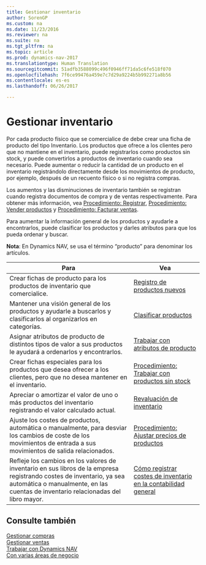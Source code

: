 ```yaml
---
title: Gestionar inventario
author: SorenGP
ms.custom: na
ms.date: 11/23/2016
ms.reviewer: na
ms.suite: na
ms.tgt_pltfrm: na
ms.topic: article
ms.prod: dynamics-nav-2017
ms.translationtype: Human Translation
ms.sourcegitcommit: 51adfb3588099c496f0946ff71da5c6fe518f070
ms.openlocfilehash: 7f6ce99476a459e7c7d29a9224b5b992271a8b56
ms.contentlocale: es-es
ms.lasthandoff: 06/26/2017

---
```


# <a name="manage-inventory"></a>Gestionar inventario
Por cada producto físico que se comercialice de debe crear una ficha de producto del tipo Inventario. Los productos que ofrece a los clientes pero que no mantiene en el inventario, puede registrarlos como productos sin stock, y puede convertirlos a productos de inventario cuando sea necesario. Puede aumentar o reducir la cantidad de un producto en el inventario registrándolo directamente desde los movimientos de producto, por ejemplo, después de un recuento físico o si no registra compras.

Los aumentos y las disminuciones de inventario también se registran cuando registra documentos de compra y de ventas respectivamente. Para obtener más información, vea [Procedimiento: Registrar](purchasing-how-record-purchases.md), [Procedimiento: Vender productos](sales-how-sell-products.md) y [Procedimiento: Facturar ventas](sales-how-invoice-sales.md).

Para aumentar la información general de los productos y ayudarle a encontrarlos, puede clasificar los productos y darles atributos para que los pueda ordenar y buscar.   

**Nota**: En Dynamics NAV, se usa el término “producto” para denominar los artículos.

|Para |Vea |
|---|----|
|Crear fichas de producto para los productos de inventario que comercialice.|[Registro de productos nuevos](inventory-how-register-new-products.md)|
|Mantener una visión general de los productos y ayudarle a buscarlos y clasificarlos al organizarlos en categorías.|[Clasificar productos](inventory-how-categorize-items.md)|  
|Asignar atributos de producto de distintos tipos de valor a sus productos le ayudará a ordenarlos y encontrarlos.|[Trabajar con atributos de producto](inventory-how-work-item-attributes.md)|
|Crear fichas especiales para los productos que desea ofrecer a los clientes, pero que no desea mantener en el inventario.|[Procedimiento: Trabajar con productos sin stock](inventory-how-work-nonstock-items.md)|
|Apreciar o amortizar el valor de uno o más productos del inventario registrando el valor calculado actual.|[Revaluación de inventario](inventory-how-revalue-inventory.md)|
|Ajuste los costes de productos, automática o manualmente, para desviar los cambios de coste de los movimientos de entrada a sus movimientos de salida relacionados.|[Procedimiento: Ajustar precios de productos](inventory-how-adjust-item-costs.md)|
|Refleje los cambios en los valores de inventario en sus libros de la empresa registrando costes de inventario, ya sea automática o manualmente, en las cuentas de inventario relacionadas del libro mayor.|[Cómo registrar costes de inventario en la contabilidad general](inventory-how-post-inventory-cost-gl.md)|

## <a name="see-also"></a>Consulte también  
[Gestionar compras](purchasing-manage-purchasing.md)  
[Gestionar ventas](sales-manage-sales.md)  
[Trabajar con Dynamics NAV](ui-work-product.md)  
[Con varias áreas de negocio](ui-across-business-areas.md)

